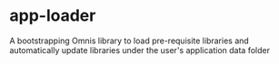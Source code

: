 # app-loader
A bootstrapping Omnis library to load pre-requisite libraries and automatically update libraries under the user's application data folder 
